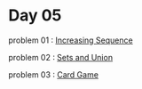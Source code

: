 # Day 05 

problem 01 : [ Increasing Sequence ](https://codeforces.com/contest/1882/problem/A)

problem 02 : [ Sets and Union ](https://codeforces.com/contest/1882/problem/B)

problem 03 : [ Card Game ](https://codeforces.com/contest/1882/problem/C)

